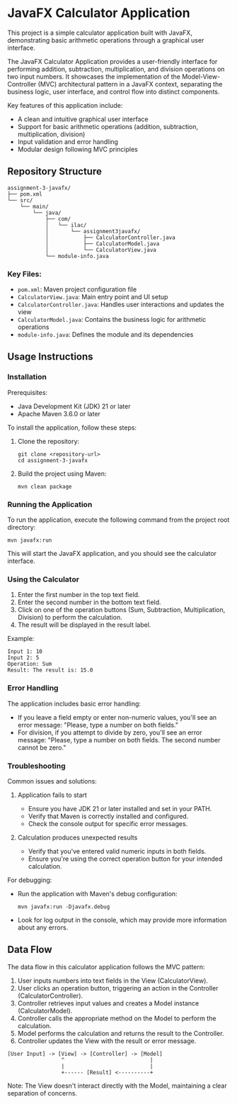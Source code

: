 # JavaFX Calculator Application

This project is a simple calculator application built with JavaFX, demonstrating basic arithmetic operations through a graphical user interface.

The JavaFX Calculator Application provides a user-friendly interface for performing addition, subtraction, multiplication, and division operations on two input numbers. It showcases the implementation of the Model-View-Controller (MVC) architectural pattern in a JavaFX context, separating the business logic, user interface, and control flow into distinct components.

Key features of this application include:
- A clean and intuitive graphical user interface
- Support for basic arithmetic operations (addition, subtraction, multiplication, division)
- Input validation and error handling
- Modular design following MVC principles

## Repository Structure

```
assignment-3-javafx/
├── pom.xml
└── src/
    └── main/
        └── java/
            ├── com/
            │   └── ilac/
            │       └── assignment3javafx/
            │           ├── CalculatorController.java
            │           ├── CalculatorModel.java
            │           └── CalculatorView.java
            └── module-info.java
```

### Key Files:
- `pom.xml`: Maven project configuration file
- `CalculatorView.java`: Main entry point and UI setup
- `CalculatorController.java`: Handles user interactions and updates the view
- `CalculatorModel.java`: Contains the business logic for arithmetic operations
- `module-info.java`: Defines the module and its dependencies

## Usage Instructions

### Installation

Prerequisites:
- Java Development Kit (JDK) 21 or later
- Apache Maven 3.6.0 or later

To install the application, follow these steps:

1. Clone the repository:
   ```
   git clone <repository-url>
   cd assignment-3-javafx
   ```

2. Build the project using Maven:
   ```
   mvn clean package
   ```

### Running the Application

To run the application, execute the following command from the project root directory:

```
mvn javafx:run
```

This will start the JavaFX application, and you should see the calculator interface.

### Using the Calculator

1. Enter the first number in the top text field.
2. Enter the second number in the bottom text field.
3. Click on one of the operation buttons (Sum, Subtraction, Multiplication, Division) to perform the calculation.
4. The result will be displayed in the result label.

Example:
```
Input 1: 10
Input 2: 5
Operation: Sum
Result: The result is: 15.0
```

### Error Handling

The application includes basic error handling:
- If you leave a field empty or enter non-numeric values, you'll see an error message: "Please, type a number on both fields."
- For division, if you attempt to divide by zero, you'll see an error message: "Please, type a number on both fields. The second number cannot be zero."

### Troubleshooting

Common issues and solutions:

1. Application fails to start
   - Ensure you have JDK 21 or later installed and set in your PATH.
   - Verify that Maven is correctly installed and configured.
   - Check the console output for specific error messages.

2. Calculation produces unexpected results
   - Verify that you've entered valid numeric inputs in both fields.
   - Ensure you're using the correct operation button for your intended calculation.

For debugging:
- Run the application with Maven's debug configuration:
  ```
  mvn javafx:run -Djavafx.debug
  ```
- Look for log output in the console, which may provide more information about any errors.

## Data Flow

The data flow in this calculator application follows the MVC pattern:

1. User inputs numbers into text fields in the View (CalculatorView).
2. User clicks an operation button, triggering an action in the Controller (CalculatorController).
3. Controller retrieves input values and creates a Model instance (CalculatorModel).
4. Controller calls the appropriate method on the Model to perform the calculation.
5. Model performs the calculation and returns the result to the Controller.
6. Controller updates the View with the result or error message.

```
[User Input] -> [View] -> [Controller] -> [Model]
                 ^                           |
                 |                           |
                 +------ [Result] <----------+
```

Note: The View doesn't interact directly with the Model, maintaining a clear separation of concerns.
